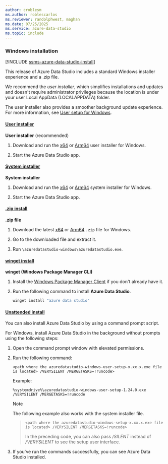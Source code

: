 ```yaml
---
author: croblesm
ms.author: roblescarlos
ms.reviewer: randolphwest, maghan
ms.date: 07/25/2025
ms.service: azure-data-studio
ms.topic: include
---
```


### Windows installation

[!INCLUDE [ssms-azure-data-studio-install](../ssms-azure-data-studio-install.md)]

This release of Azure Data Studio includes a standard Windows installer experience and a .zip file.

We recommend the *user installer*, which simplifies installations and updates and doesn't require administrator privileges because the location is under your user Local AppData (LOCALAPPDATA) folder.

The user installer also provides a smoother background update experience. For more information, see [User setup for Windows](https://code.visualstudio.com/updates/v1_26#_user-setup-for-windows).

#### [User installer](#tab/win-user-install)

**User installer** (recommended)

1. Download and run the [x64](https://go.microsoft.com/fwlink/?linkid=2324624) or [Arm64](https://go.microsoft.com/fwlink/?linkid=2324717) user installer for Windows.

1. Start the Azure Data Studio app.

#### [System installer](#tab/win-system-install)

**System installer**

1. Download and run the [x64](https://go.microsoft.com/fwlink/?linkid=2324716) or [Arm64](https://go.microsoft.com/fwlink/?linkid=2324523) system installer for Windows.

1. Start the Azure Data Studio app.

#### [.zip install](#tab/win-zip-install)

**.zip file**

1. Download the latest [x64](https://go.microsoft.com/fwlink/?linkid=2324522) or [Arm64](https://go.microsoft.com/fwlink/?linkid=2324718) `.zip` file for Windows.

1. Go to the downloaded file and extract it.

1. Run `\azuredatastudio-windows\azuredatastudio.exe`.

#### [winget install](#tab/winget-install)

**winget (Windows Package Manager CLI)**

1. Install the [Windows Package Manager Client](/windows/package-manager/winget) if you don't already have it.
1. Run the following command to install **Azure Data Studio**.

   ```cmd
   winget install "azure data studio"
   ```

#### [Unattended install](#tab/win-unattended-install)

You can also install Azure Data Studio by using a command prompt script.

For Windows, install Azure Data Studio in the background without prompts using the following steps:

1. Open the command prompt window with elevated permissions.

1. Run the following command:

   ```console
   <path where the azuredatastudio-windows-user-setup-x.xx.x.exe file is located> /VERYSILENT /MERGETASKS=!runcode>
   ```

   Example:

   ```console
   %systemdrive%\azuredatastudio-windows-user-setup-1.24.0.exe /VERYSILENT /MERGETASKS=!runcode
   ```

   > [!NOTE]  
   > The following example also works with the system installer file.

   > ```console
   > <path where the azuredatastudio-windows-setup-x.xx.x.exe file is located> /VERYSILENT /MERGETASKS=!runcode>
   > ```
   >
   > In the preceding code, you can also pass */SILENT* instead of */VERYSILENT* to see the setup user interface.

1. If you've run the commands successfully, you can see Azure Data Studio installed.

